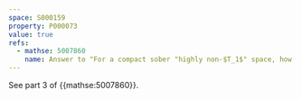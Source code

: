 ```yaml
---
space: S000159
property: P000073
value: true
refs:
  - mathse: 5007860
    name: Answer to "For a compact sober "highly non-$T_1$" space, how much "highly connectedness" is needed to imply it's a spectral space?
---
```

 
See part 3 of {{mathse:5007860}}.
